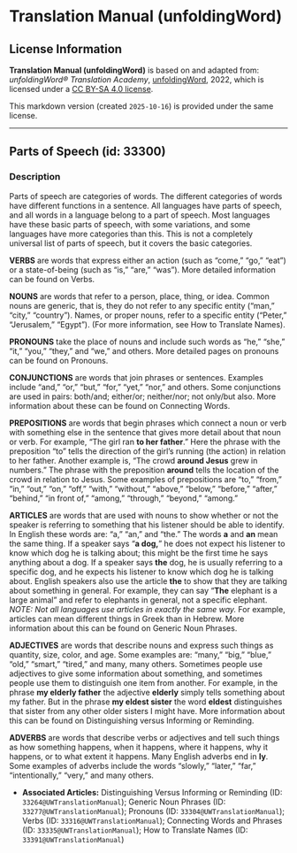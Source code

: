 # Translation Manual (unfoldingWord)

## License Information

**Translation Manual (unfoldingWord)** is based on and adapted from: _unfoldingWord® Translation Academy_, [unfoldingWord](https://unfoldingword.org/utw), 2022, which is licensed under a [CC BY-SA 4.0 license](https://creativecommons.org/licenses/by-sa/4.0/legalcode.en).

This markdown version (created `2025-10-16`) is provided under the same license.



--------------------------------

## Parts of Speech (id: 33300)

### Description

Parts of speech are categories of words. The different categories of words have different functions in a sentence. All languages have parts of speech, and all words in a language belong to a part of speech. Most languages have these basic parts of speech, with some variations, and some languages have more categories than this. This is not a completely universal list of parts of speech, but it covers the basic categories.

**VERBS** are words that express either an action (such as “come,” “go,” “eat”) or a state\-of\-being (such as “is,” “are,” “was”). More detailed information can be found on Verbs.

**NOUNS** are words that refer to a person, place, thing, or idea. Common nouns are generic, that is, they do not refer to any specific entity (“man,” “city,” “country”). Names, or proper nouns, refer to a specific entity (“Peter,” “Jerusalem,” “Egypt”). (For more information, see How to Translate Names).

**PRONOUNS** take the place of nouns and include such words as “he,” “she,” “it,” “you,” “they,” and “we,” and others. More detailed pages on pronouns can be found on Pronouns.

**CONJUNCTIONS** are words that join phrases or sentences. Examples include “and,” “or,” “but,” “for,” “yet,” “nor,” and others. Some conjunctions are used in pairs: both/and; either/or; neither/nor; not only/but also. More information about these can be found on Connecting Words.

**PREPOSITIONS** are words that begin phrases which connect a noun or verb with something else in the sentence that gives more detail about that noun or verb. For example, “The girl ran **to her father**.” Here the phrase with the preposition “to” tells the direction of the girl’s running (the action) in relation to her father. Another example is, “The crowd **around Jesus** grew in numbers.” The phrase with the preposition **around** tells the location of the crowd in relation to Jesus. Some examples of prepositions are “to,” “from,” “in,” “out,” “on,” “off,” “with,” “without,” “above,” “below,” “before,” “after,” “behind,” “in front of,” “among,” “through,” “beyond,” “among.”

**ARTICLES** are words that are used with nouns to show whether or not the speaker is referring to something that his listener should be able to identify. In English these words are: “a,” “an,” and “the.” The words **a** and **an** mean the same thing. If a speaker says “**a dog,**” he does not expect his listener to know which dog he is talking about; this might be the first time he says anything about a dog. If a speaker says **the** dog, he is usually referring to a specific dog, and he expects his listener to know which dog he is talking about. English speakers also use the article **the** to show that they are talking about something in general. For example, they can say “**The** elephant is a large animal” and refer to elephants in general, not a specific elephant. *NOTE: Not all languages use articles in exactly the same way.* For example, articles can mean different things in Greek than in Hebrew. More information about this can be found on Generic Noun Phrases.

**ADJECTIVES** are words that describe nouns and express such things as quantity, size, color, and age. Some examples are: “many,” “big,” “blue,” “old,” “smart,” “tired,” and many, many others. Sometimes people use adjectives to give some information about something, and sometimes people use them to distinguish one item from another. For example, in the phrase **my elderly father** the adjective **elderly** simply tells something about my father. But in the phrase **my eldest sister** the word **eldest** distinguishes that sister from any other older sisters I might have. More information about this can be found on Distinguishing versus Informing or Reminding.

**ADVERBS** are words that describe verbs or adjectives and tell such things as how something happens, when it happens, where it happens, why it happens, or to what extent it happens. Many English adverbs end in **ly**. Some examples of adverbs include the words “slowly,” “later,” “far,” “intentionally,” “very,” and many others.

* **Associated Articles:** Distinguishing Versus Informing or Reminding (ID: `33264@UWTranslationManual`); Generic Noun Phrases (ID: `33277@UWTranslationManual`); Pronouns (ID: `33304@UWTranslationManual`); Verbs (ID: `33316@UWTranslationManual`); Connecting Words and Phrases (ID: `33335@UWTranslationManual`); How to Translate Names (ID: `33391@UWTranslationManual`)


